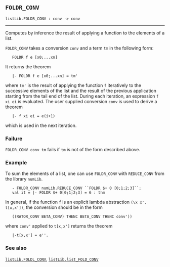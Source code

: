 ## `FOLDR_CONV`

``` hol4
listLib.FOLDR_CONV : conv -> conv
```

------------------------------------------------------------------------

Computes by inference the result of applying a function to the elements
of a list.

`FOLDR_CONV` takes a conversion `conv` and a term `tm` in the following
form:

``` hol4
   FOLDR f e [x0;...xn]
```

It returns the theorem

``` hol4
   |- FOLDR f e [x0;...xn] = tm'
```

where `tm'` is the result of applying the function `f` iteratively to
the successive elements of the list and the result of the previous
application starting from the tail end of the list. During each
iteration, an expression `f xi ei` is evaluated. The user supplied
conversion `conv` is used to derive a theorem

``` hol4
   |- f xi ei = e(i+1)
```

which is used in the next iteration.

### Failure

`FOLDR_CONV conv tm` fails if `tm` is not of the form described above.

### Example

To sum the elements of a list, one can use `FOLDR_CONV` with
`REDUCE_CONV` from the library `numLib`.

``` hol4
   - FOLDR_CONV numLib.REDUCE_CONV ``FOLDR $+ 0 [0;1;2;3]``;
   val it = |- FOLDR $+ 0[0;1;2;3] = 6 : thm
```

In general, if the function `f` is an explicit lambda abstraction
`(\x x'. t[x,x'])`, the conversion should be in the form

``` hol4
   ((RATOR_CONV BETA_CONV) THENC BETA_CONV THENC conv'))
```

where `conv'` applied to `t[x,x']` returns the theorem

``` hol4
   |-t[x,x'] = e''.
```

### See also

[`listLib.FOLDL_CONV`](#listLib.FOLDL_CONV),
[`listLib.list_FOLD_CONV`](#listLib.list_FOLD_CONV)
